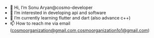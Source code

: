- 👋 Hi, I’m Sonu Aryan@cosmo-developer
- 👀 I’m interested in developing api and software
- 🌱 I’m currently learning flutter and dart (also advance c++)
- 📫 How to reach me via email (cosmoorganization@gmail.com,cosmoorganization1o1@gmail.com)

<!---
cosmo-developer/cosmo-developer is a ✨ special ✨ repository because its `README.md` (this file) appears on your GitHub profile.
You can click the Preview link to take a look at your changes.
--->
